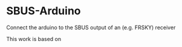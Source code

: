 # SBUS-Arduino
Connect the arduino to the SBUS output of an (e.g. FRSKY) receiver


This work is based on